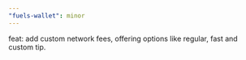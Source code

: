 ```yaml
---
"fuels-wallet": minor
---
```


feat: add custom network fees, offering options like regular, fast and custom tip.